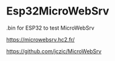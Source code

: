 # Esp32MicroWebSrv

.bin for ESP32 to test MicroWebSrv 

https://microwebsrv.hc2.fr/

https://github.com/jczic/MicroWebSrv
